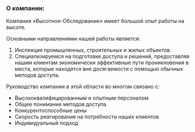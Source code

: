 ﻿<!-- Для подвала -->
### О компании: 
Компания «Высотное-Обследование» имеет большой опыт работы на высоте.

Основными направлениями нашей работы является:
1. Инспекция промышленных, строительных и жилых объектов.
2. Специализируемся на подготовке доступа и решений, предоставляя нашим клиентам экономически эффективные пути проникновения в места, которые находятся вне досягаемости с помощью обычных методов доступа. 

Руководство компании в этой области во многом связано с:
- Высококвалифицированным и опытным персоналом
- Общее понимание методов доступа
- Конкурентоспособные цены
- Скорость реагирования на потребности наших клиентов
- Индивидуальный подход

